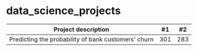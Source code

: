 # data_science_projects

| Project description | #1  | #2  |
| :-----: | :-: | :-: |
| Predicting the probability of bank customers' churn | 301 | 283 |
